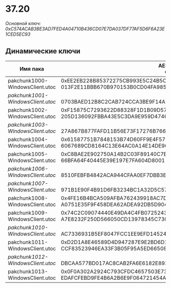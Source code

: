 # 37.20

###### Основной ключ: 0xC574ACAB3BE3AD7FED4A04710B436CD07E7DA037DF77AF5D6F6A23E1CED5EC93

## Динамические ключи

| Имя пака                          | AES Ключ</br>GUID                                                                                       | HiRes Текстуры |
|-----------------------------------|---------------------------------------------------------------------------------------------------------|----------------|
| pakchunk1000-WindowsClient.utoc   | 0xEE2EB228B85372275CB993E5C24B5CFC824643E8944D023B0E31A48B06F57ECA</br>013F2E11BBB670B970153B0CD04FA985 | ❌             |
| *pakchunk1001-WindowsClient.utoc* | </br>0703BAED12B8C2CAB724CCA3BE9F14A6                                                                   | ❌             |
| pakchunk1002-WindowsClient.utoc   | 0xF15875C7293622D88328F1D1B09D57CF328E68B8481EE90D27869919C8334F97</br>205D136092FBBA43E5C3DA9E959D4746 | ✔️             |
| *pakchunk1003-WindowsClient.utoc* | </br>27A867B877FAFD11B56E73F17276B766                                                                   | ❌             |
| pakchunk1004-WindowsClient.utoc   | 0x61587751B7848153B74D60FF9E4F570A9C07C44BD87E3B41DCED818C70C638D7</br>6067689CD8164C13E64AC0A14E14DE96 | ✔️             |
| pakchunk1005-WindowsClient.utoc   | 0xC8BAE2E902750A14B2C03F89140C7BB8E68D2E85035E98F58642E2F8E07F4AC9</br>66BFA64F40445E39E197E7FA604D8001 | ✔️             |
| *pakchunk1006-WindowsClient.utoc* | </br>8510FEBFB4842ACA944CFAA0EF7DBB3E                                                                   | ❌             |
| *pakchunk1007-WindowsClient.utoc* | </br>971B1E90F4B91D6FB3234BC1A32D5C57                                                                   | ❌             |
| pakchunk1008-WindowsClient.utoc   | 0x4FE16B4BCA509AFBA762439918AC7DFEA8D3852B3D472A9F5791B9A97A3FFF1C</br>A0751E35F9F458DEA62ADEA92DB5D904 | ✔️             |
| pakchunk1009-WindowsClient.utoc   | 0x74C2C09074440E49DA4C4FB0725243F9EC1481C01FE7EB9D4FFA6902F339B95E</br>A7E8232F250D566050CD13978345C730 | ❌             |
| *pakchunk1010-WindowsClient.utoc* | </br>AC7336931B5EF8047FCC1EE9EFD14524                                                                   | ❌             |
| pakchunk1011-WindowsClient.utoc   | 0xD2D1A8E46589D4D947287E9E2BD6D12B6C17798F0CE520DBDE9D2071868871A0</br>CCF83523946EA33F3B05F95A5ED66508 | ✔️             |
| *pakchunk1012-WindowsClient.utoc* | </br>DBCAA577BD017AC8CAB2FA6E6182E893                                                                   | ✔️             |
| pakchunk1013-WindowsClient.utoc   | 0x0F0A302A2924C793CFDC4657503E7335BAA909F0B2411D76D09A9A7A3F773BF3</br>EDAFCFEBD9FE4B6A2B6E9F064721454A | ✔️             |